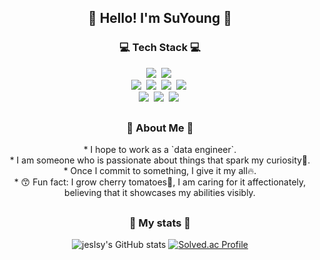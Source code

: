 
<h2 align="center">👋 Hello! I'm SuYoung 👋</h2>


<h3 align="center">💻 Tech Stack 💻</h3>

<p align="center">
  <img src="https://img.shields.io/badge/Python-3776AB?style=flat-square&logo=Python&logoColor=white"/></a>&nbsp
  <img src="https://img.shields.io/badge/Django-092E20?style=flat-square&logo=Django&logoColor=white"/></a>&nbsp 
  <br>
  <img src="https://img.shields.io/badge/Spark-E25A1C?style=flat-square&logo=Apache Spark&logoColor=white"/></a>&nbsp 
  <img src="https://img.shields.io/badge/Airflow-017CEE?style=flat-square&logo=Apache Airflow&logoColor=black"/></a>&nbsp
  <img src="https://img.shields.io/badge/Hadoop-66CCFF?style=flat-square&logo=apachehadoop&logoColor=black"/></a>&nbsp
    <img src="https://img.shields.io/badge/Kafka-231F20?style=flat-square&logo=apachekafka&logoColor=white"/></a>&nbsp
  <br>
  <img src="https://img.shields.io/badge/Mysql-E6B91E?style=flat-square&logo=MySql&logoColor=white"/></a>&nbsp 
  <img src="https://img.shields.io/badge/AWS-232F3E?style=flat-square&logo=AmazonAWS&logoColor=white"/></a>&nbsp 
  <img src="https://img.shields.io/badge/Docker-2496ED?style=flat-square&logo=Docker&logoColor=white"/></a>&nbsp 
</p>

<h2></h2>
<h3 align="center">💟 About Me 💟</h3>
<p align="center">
* I hope to work as a `data engineer`.
<br>
* I am someone who is passionate about things that spark my curiosity🧐.
<br>
* Once I commit to something, I give it my all🔥.
<br>
* 😙 Fun fact: I grow cherry tomatoes🍅, I am caring for it affectionately, believing that it showcases my abilities visibly.<br>
  
</p>

<h2></h2>
<h3 align="center">🌈 My stats 🌈</h3>
<div align="center">

![jeslsy's GitHub stats](https://github-readme-stats.vercel.app/api?username=kim-soohyeon&show_icons=true&theme=dark)
[![Solved.ac Profile](http://mazassumnida.wtf/api/v2/generate_badge?boj=jeslsy)](https://solved.ac/jeslsy/)


</div>
